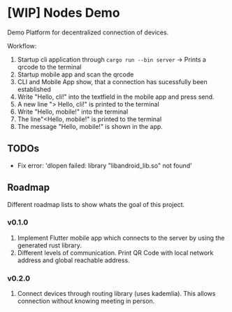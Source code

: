 # [WIP] Nodes Demo

Demo Platform for decentralized connection of devices.

Workflow:

1. Startup cli application through `cargo run --bin server` -> Prints a qrcode to the terminal
2. Startup mobile app and scan the qrcode
3. CLI and Mobile App show, that a connection has sucessfully been established
4. Write "Hello, cli!" into the textfield in the mobile app and press send.
5. A new line "&gt; Hello, cli!" is printed to the terminal
6. Write "Hello, mobile!" into the terminal
7. The line"&lt;Hello, mobile!" is printed to the terminal
8. The message "Hello, mobile!" is shown in the app.

## TODOs

- Fix error: 'dlopen failed: library "libandroid_lib.so" not found'

## Roadmap

Different roadmap lists to show whats the goal of this project.

### v0.1.0

1. Implement Flutter mobile app which connects to the server by using the generated rust library.
2. Different levels of communication. Print QR Code with local network address and global reachable address.

### v0.2.0

1. Connect devices through routing library (uses kademlia). This allows connection without knowing meeting in person.
